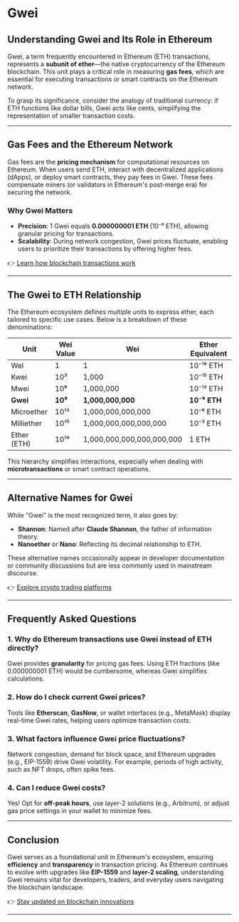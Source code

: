 # Gwei  

## Understanding Gwei and Its Role in Ethereum  

Gwei, a term frequently encountered in Ethereum (ETH) transactions, represents a **subunit of ether**—the native cryptocurrency of the Ethereum blockchain. This unit plays a critical role in measuring **gas fees**, which are essential for executing transactions or smart contracts on the Ethereum network.  

To grasp its significance, consider the analogy of traditional currency: if ETH functions like dollar bills, Gwei acts like cents, simplifying the representation of smaller transaction costs.  

---

## Gas Fees and the Ethereum Network  

Gas fees are the **pricing mechanism** for computational resources on Ethereum. When users send ETH, interact with decentralized applications (dApps), or deploy smart contracts, they pay fees in Gwei. These fees compensate miners (or validators in Ethereum's post-merge era) for securing the network.  

### Why Gwei Matters  
- **Precision**: 1 Gwei equals **0.000000001 ETH** (10⁻⁹ ETH), allowing granular pricing for transactions.  
- **Scalability**: During network congestion, Gwei prices fluctuate, enabling users to prioritize their transactions by offering higher fees.  

👉 [Learn how blockchain transactions work](https://bit.ly/okx-bonus)  

---

## The Gwei to ETH Relationship  

The Ethereum ecosystem defines multiple units to express ether, each tailored to specific use cases. Below is a breakdown of these denominations:  

| **Unit**       | **Wei Value**       | **Wei**              | **Ether Equivalent** |  
|----------------|---------------------|----------------------|-----------------------|  
| Wei            | 1                   | 1                    | 10⁻¹⁸ ETH             |  
| Kwei           | 10³                 | 1,000                | 10⁻¹⁵ ETH             |  
| Mwei           | 10⁶                 | 1,000,000            | 10⁻¹² ETH             |  
| **Gwei**       | **10⁹**             | **1,000,000,000**    | **10⁻⁹ ETH**          |  
| Microether     | 10¹²                | 1,000,000,000,000    | 10⁻⁶ ETH              |  
| Milliether     | 10¹⁵                | 1,000,000,000,000,000| 10⁻³ ETH              |  
| Ether (ETH)    | 10¹⁸                | 1,000,000,000,000,000,000 | 1 ETH          |  

This hierarchy simplifies interactions, especially when dealing with **microtransactions** or smart contract operations.  

---

## Alternative Names for Gwei  

While "Gwei" is the most recognized term, it also goes by:  
- **Shannon**: Named after **Claude Shannon**, the father of information theory.  
- **Nanoether** or **Nano**: Reflecting its decimal relationship to ETH.  

These alternative names occasionally appear in developer documentation or community discussions but are less commonly used in mainstream discourse.  

👉 [Explore crypto trading platforms](https://bit.ly/okx-bonus)  

---

## Frequently Asked Questions  

### **1. Why do Ethereum transactions use Gwei instead of ETH directly?**  
Gwei provides **granularity** for pricing gas fees. Using ETH fractions (like 0.000000001 ETH) would be cumbersome, whereas Gwei simplifies calculations.  

### **2. How do I check current Gwei prices?**  
Tools like **Etherscan**, **GasNow**, or wallet interfaces (e.g., MetaMask) display real-time Gwei rates, helping users optimize transaction costs.  

### **3. What factors influence Gwei price fluctuations?**  
Network congestion, demand for block space, and Ethereum upgrades (e.g., EIP-1559) drive Gwei volatility. For example, periods of high activity, such as NFT drops, often spike fees.  

### **4. Can I reduce Gwei costs?**  
Yes! Opt for **off-peak hours**, use layer-2 solutions (e.g., Arbitrum), or adjust gas price settings in your wallet to minimize fees.  

---

## Conclusion  

Gwei serves as a foundational unit in Ethereum's ecosystem, ensuring **efficiency** and **transparency** in transaction pricing. As Ethereum continues to evolve with upgrades like **EIP-1559** and **layer-2 scaling**, understanding Gwei remains vital for developers, traders, and everyday users navigating the blockchain landscape.  

👉 [Stay updated on blockchain innovations](https://bit.ly/okx-bonus)  

---  

